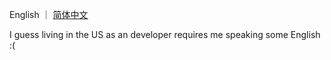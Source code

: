English ｜ [简体中文](README.zh-cn.md)

I guess living in the US as an developer requires me speaking some English :(




